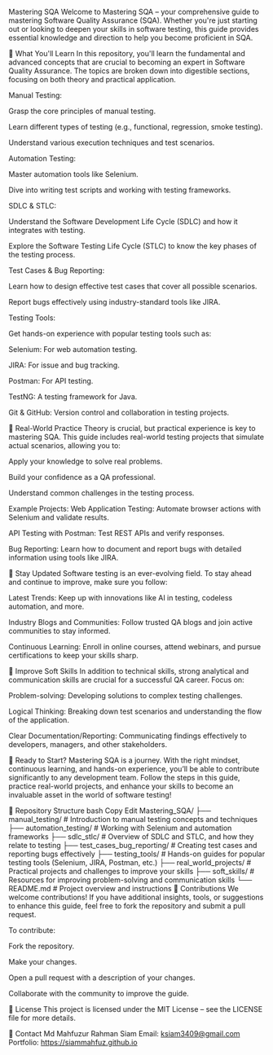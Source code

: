 Mastering SQA
Welcome to Mastering SQA – your comprehensive guide to mastering Software Quality Assurance (SQA). Whether you're just starting out or looking to deepen your skills in software testing, this guide provides essential knowledge and direction to help you become proficient in SQA.

📌 What You'll Learn
In this repository, you'll learn the fundamental and advanced concepts that are crucial to becoming an expert in Software Quality Assurance. The topics are broken down into digestible sections, focusing on both theory and practical application.

Manual Testing:

Grasp the core principles of manual testing.

Learn different types of testing (e.g., functional, regression, smoke testing).

Understand various execution techniques and test scenarios.

Automation Testing:

Master automation tools like Selenium.

Dive into writing test scripts and working with testing frameworks.

SDLC & STLC:

Understand the Software Development Life Cycle (SDLC) and how it integrates with testing.

Explore the Software Testing Life Cycle (STLC) to know the key phases of the testing process.

Test Cases & Bug Reporting:

Learn how to design effective test cases that cover all possible scenarios.

Report bugs effectively using industry-standard tools like JIRA.

Testing Tools:

Get hands-on experience with popular testing tools such as:

Selenium: For web automation testing.

JIRA: For issue and bug tracking.

Postman: For API testing.

TestNG: A testing framework for Java.

Git & GitHub: Version control and collaboration in testing projects.

💼 Real-World Practice
Theory is crucial, but practical experience is key to mastering SQA. This guide includes real-world testing projects that simulate actual scenarios, allowing you to:

Apply your knowledge to solve real problems.

Build your confidence as a QA professional.

Understand common challenges in the testing process.

Example Projects:
Web Application Testing: Automate browser actions with Selenium and validate results.

API Testing with Postman: Test REST APIs and verify responses.

Bug Reporting: Learn how to document and report bugs with detailed information using tools like JIRA.

🔄 Stay Updated
Software testing is an ever-evolving field. To stay ahead and continue to improve, make sure you follow:

Latest Trends: Keep up with innovations like AI in testing, codeless automation, and more.

Industry Blogs and Communities: Follow trusted QA blogs and join active communities to stay informed.

Continuous Learning: Enroll in online courses, attend webinars, and pursue certifications to keep your skills sharp.

🧠 Improve Soft Skills
In addition to technical skills, strong analytical and communication skills are crucial for a successful QA career. Focus on:

Problem-solving: Developing solutions to complex testing challenges.

Logical Thinking: Breaking down test scenarios and understanding the flow of the application.

Clear Documentation/Reporting: Communicating findings effectively to developers, managers, and other stakeholders.

🚀 Ready to Start?
Mastering SQA is a journey. With the right mindset, continuous learning, and hands-on experience, you’ll be able to contribute significantly to any development team. Follow the steps in this guide, practice real-world projects, and enhance your skills to become an invaluable asset in the world of software testing!

📂 Repository Structure
bash
Copy
Edit
Mastering_SQA/
├── manual_testing/              # Introduction to manual testing concepts and techniques
├── automation_testing/          # Working with Selenium and automation frameworks
├── sdlc_stlc/                   # Overview of SDLC and STLC, and how they relate to testing
├── test_cases_bug_reporting/    # Creating test cases and reporting bugs effectively
├── testing_tools/               # Hands-on guides for popular testing tools (Selenium, JIRA, Postman, etc.)
├── real_world_projects/         # Practical projects and challenges to improve your skills
├── soft_skills/                 # Resources for improving problem-solving and communication skills
└── README.md                    # Project overview and instructions
🙌 Contributions
We welcome contributions! If you have additional insights, tools, or suggestions to enhance this guide, feel free to fork the repository and submit a pull request.

To contribute:

Fork the repository.

Make your changes.

Open a pull request with a description of your changes.

Collaborate with the community to improve the guide.

📄 License
This project is licensed under the MIT License – see the LICENSE file for more details.

💬 Contact
Md Mahfuzur Rahman Siam
Email: ksiam3409@gmail.com
Portfolio: https://siammahfuz.github.io

